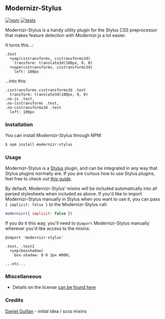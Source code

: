 Modernizr-Stylus
---------

[![npm](http://img.shields.io/npm/v/modernizr-stylus.svg?style=flat)](http://badge.fury.io/js/modernizr-stylus)
[![tests](http://img.shields.io/travis/declandewet/modernizr-stylus/master.svg?style=flat)](https://travis-ci.org/declandewet/modernizr-stylus)

Modernizr-Stylus is a handy utility plugin for the Stylus CSS preprocessor that
makes feature detection with Modernizr.js a lot easier.

It turns this...:

```stylus
.test
  +yep(csstransforms, csstransforms3d)
    transform: translate3d(100px, 0, 0)
  +nope(csstransforms, csstransforms3d)
    left: 100px
```

...into this:

```stylus
.csstransforms.csstransforms3d .test
  transform: translate3d(100px, 0, 0)
.no-js .test,
.no-csstransforms .test,
.no-csstransforms3d .test
  left: 100px
```

### Installation

You can install Modernizr-Stylus through NPM:

```bash
$ npm install modernizr-stylus
```

### Usage

Modernizr-Stylus is a [Stylus](http://learnboost.github.io/stylus/) plugin, and can be integrated in any way that Stylus plugins normally are. If you are curious how to use Stylus plugins, feel free to check out [this guide](https://gist.github.com/jenius/8263065).

By default, Modernizr-Stylus' mixins will be included automatically into all parsed stylesheets when included as above. If you'd like to import Modernizr-Stylus manually in Stylus when you want to use it, you can pass `{ implicit: false }` to the Modernizr-Stylus call:

```js
modernizr({ implicit: false })
```

If you do it this way, you'll need to `@import` Modernizr-Stylus manually wherever you'd like access to the mixins:

```stylus
@import 'modernizr-stylus'

.test, .test2
  +yep(boxshadow)
    box-shadow: 0 0 3px #000;

...etc...
```

### Miscellaneous

- Details on the license [can be found here](license.md)

### Credits
[Daniel Guillan](http://danielguillan.com/) - initial idea / scss mixins
